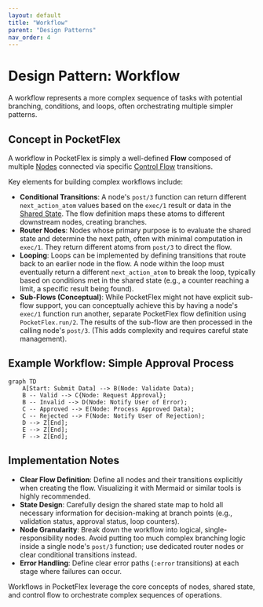 ```yaml
---
layout: default
title: "Workflow"
parent: "Design Patterns"
nav_order: 4
---
```


# Design Pattern: Workflow

A workflow represents a more complex sequence of tasks with potential branching, conditions, and loops, often orchestrating multiple simpler patterns.

## Concept in PocketFlex

A workflow in PocketFlex is simply a well-defined **Flow** composed of multiple [Nodes](../core_abstraction/node.md) connected via specific [Control Flow](../core_abstraction/control_flow.md) transitions.

Key elements for building complex workflows include:

- **Conditional Transitions**: A node's `post/3` function can return different `next_action_atom` values based on the `exec/1` result or data in the [Shared State](../core_abstraction/communication.md). The flow definition maps these atoms to different downstream nodes, creating branches.
- **Router Nodes**: Nodes whose primary purpose is to evaluate the shared state and determine the next path, often with minimal computation in `exec/1`. They return different atoms from `post/3` to direct the flow.
- **Looping**: Loops can be implemented by defining transitions that route back to an earlier node in the flow. A node within the loop must eventually return a different `next_action_atom` to break the loop, typically based on conditions met in the shared state (e.g., a counter reaching a limit, a specific result being found).
- **Sub-Flows (Conceptual)**: While PocketFlex might not have explicit sub-flow support, you can conceptually achieve this by having a node's `exec/1` function run another, separate PocketFlex flow definition using `PocketFlex.run/2`. The results of the sub-flow are then processed in the calling node's `post/3`. (This adds complexity and requires careful state management).

## Example Workflow: Simple Approval Process

```mermaid
graph TD
    A[Start: Submit Data] --> B(Node: Validate Data);
    B -- Valid --> C{Node: Request Approval}; 
    B -- Invalid --> D(Node: Notify User of Error);
    C -- Approved --> E(Node: Process Approved Data);
    C -- Rejected --> F(Node: Notify User of Rejection);
    D --> Z[End];
    E --> Z[End];
    F --> Z[End];
```

## Implementation Notes

- **Clear Flow Definition**: Define all nodes and their transitions explicitly when creating the flow. Visualizing it with Mermaid or similar tools is highly recommended.
- **State Design**: Carefully design the shared state map to hold all necessary information for decision-making at branch points (e.g., validation status, approval status, loop counters).
- **Node Granularity**: Break down the workflow into logical, single-responsibility nodes. Avoid putting too much complex branching logic inside a single node's `post/3` function; use dedicated router nodes or clear conditional transitions instead.
- **Error Handling**: Define clear error paths (`:error` transitions) at each stage where failures can occur.

Workflows in PocketFlex leverage the core concepts of nodes, shared state, and control flow to orchestrate complex sequences of operations. 